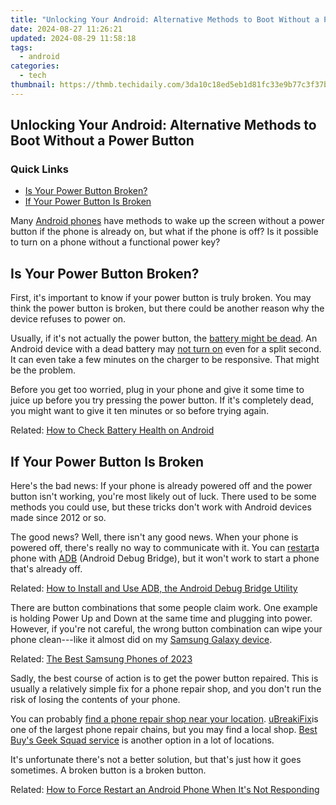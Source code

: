 ```yaml
---
title: "Unlocking Your Android: Alternative Methods to Boot Without a Power Button"
date: 2024-08-27 11:26:21
updated: 2024-08-29 11:58:18
tags:
  - android
categories:
  - tech
thumbnail: https://thmb.techidaily.com/3da10c18ed5eb1d81fc33e9b77c3f37bbadf618042f3295c06f9d5e5b10aa5c0.jpg
---
```


## Unlocking Your Android: Alternative Methods to Boot Without a Power Button

### Quick Links

* [Is Your Power Button Broken?](https://win11-tips.techidaily.com/essential-steps-to-java-development-kit-setup-in-windows-11/)
* [If Your Power Button Is Broken](https://youtube-sure.techidaily.com/024-approved-engage-audiences-on-all-sides-live-360-degree-video-broadcasting-for-youtube/)

 Many [Android phones](https://twitter-videos.techidaily.com/hot-takes-highlight-twitters-trending-topics-for-2024/) have methods to wake up the screen without a power button if the phone is already on, but what if the phone is off? Is it possible to turn on a phone without a functional power key?

##  Is Your Power Button Broken?

 First, it's important to know if your power button is truly broken. You may think the power button is broken, but there could be another reason why the device refuses to power on.

 Usually, if it's not actually the power button, the [battery might be dead](https://hardware-updates.techidaily.com/installing-intels-management-engine-drivers-on-windows-11817-complete-tutorial/). An Android device with a dead battery may [not turn on](https://fix-guide.techidaily.com/solved-warning-camera-failed-on-vivo-v29e-drfone-by-drfone-fix-android-problems-fix-android-problems/) even for a split second. It can even take a few minutes on the charger to be responsive. That might be the problem.

 Before you get too worried, plug in your phone and give it some time to juice up before you try pressing the power button. If it's completely dead, you might want to give it ten minutes or so before trying again.

Related: [How to Check Battery Health on Android](https://hardware-updates.techidaily.com/installing-intels-management-engine-drivers-on-windows-11817-complete-tutorial/) 

##  If Your Power Button Is Broken

 Here's the bad news: If your phone is already powered off and the power button isn't working, you're most likely out of luck. There used to be some methods you could use, but these tricks don't work with Android devices made since 2012 or so.

 The good news? Well, there isn't any good news. When your phone is powered off, there's really no way to communicate with it. You can [restart](https://some-approaches.techidaily.com/abbyy-welcomes-adrian-jones-as-new-cro-strategic-leader-in-driving-company-growth/)a phone with [ADB](https://techtrends.techidaily.com/how-to-successfully-obtain-a-refund-for-your-purchased-games-on-steam/) (Android Debug Bridge), but it won't work to start a phone that's already off.

Related: [How to Install and Use ADB, the Android Debug Bridge Utility](https://techtrends.techidaily.com/how-to-successfully-obtain-a-refund-for-your-purchased-games-on-steam/) 

 There are button combinations that some people claim work. One example is holding Power Up and Down at the same time and plugging into power. However, if you're not careful, the wrong button combination can wipe your phone clean---like it almost did on my [Samsung Galaxy device](https://instagram-clips.techidaily.com/new-connecting-consciously-with-content-craftsmen-of-your-realm-for-2024/).

Related: [The Best Samsung Phones of 2023](https://instagram-clips.techidaily.com/new-connecting-consciously-with-content-craftsmen-of-your-realm-for-2024/) 

 Sadly, the best course of action is to get the power button repaired. This is usually a relatively simple fix for a phone repair shop, and you don't run the risk of losing the contents of your phone.

 You can probably [find a phone repair shop near your location](https://www.google.com/search?q=phone+repair+near+me). [uBreakiFix](https://www.ubreakifix.com/locations)is one of the largest phone repair chains, but you may find a local shop. [Best Buy's Geek Squad service](https://shop-links.co/link/?exclusive=1&publisher_slug=itechdaily19598&url=https%3A%2F%2Fwww.bestbuy.com%2Fsite%2Fservices%2Fgeek-squad%2Fpcmcat138100050018.c%3Fid%3Dpcmcat138100050018) is another option in a lot of locations.

 It's unfortunate there's not a better solution, but that's just how it goes sometimes. A broken button is a broken button.

Related: [How to Force Restart an Android Phone When It's Not Responding](https://some-approaches.techidaily.com/abbyy-welcomes-adrian-jones-as-new-cro-strategic-leader-in-driving-company-growth/)

<ins class="adsbygoogle"
     style="display:block"
     data-ad-format="autorelaxed"
     data-ad-client="ca-pub-7571918770474297"
     data-ad-slot="1223367746"></ins>



<ins class="adsbygoogle"
     style="display:block"
     data-ad-client="ca-pub-7571918770474297"
     data-ad-slot="8358498916"
     data-ad-format="auto"
     data-full-width-responsive="true"></ins>
